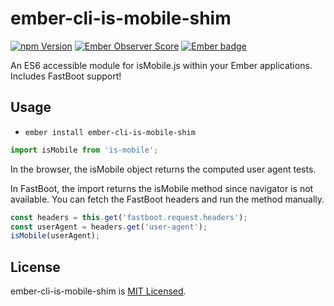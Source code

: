 # ember-cli-is-mobile-shim
[![npm Version][npm-badge]][npm]
[![Ember Observer Score](http://emberobserver.com/badges/ember-cli-is-mobile-shim.svg)](http://emberobserver.com/addons/ember-cli-is-mobile-shim)
[![Ember badge][ember-badge]][embadge]

An ES6 accessible module for isMobile.js within your Ember applications. Includes FastBoot support!

## Usage

* `ember install ember-cli-is-mobile-shim`

```js
import isMobile from 'is-mobile';
```

In the browser, the isMobile object returns the computed user agent tests.

In FastBoot, the import returns the isMobile method since navigator is not available. You can fetch the FastBoot headers and run the method manually.

```js
const headers = this.get('fastboot.request.headers');
const userAgent = headers.get('user-agent');
isMobile(userAgent);
```

## License

ember-cli-is-mobile-shim is [MIT Licensed](https://github.com/sandydoo/ember-cli-is-mobile-shim/blob/master/LICENSE.md).

[embadge]: http://embadge.io/
[ember-badge]: http://embadge.io/v1/badge.svg?start=1.0.0
[npm]: https://www.npmjs.org/package/ember-cli-is-mobile-shim
[npm-badge]: https://img.shields.io/npm/v/ember-cli-is-mobile-shim.svg?style=flat-square
